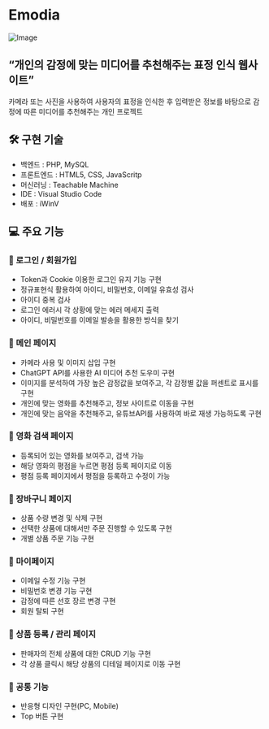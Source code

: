 # Emodia

![Image](https://github.com/user-attachments/assets/6cb7af06-b211-4030-bb4e-fc9d0e6b3088)

## **“개인의 감정에 맞는 미디어를 추천해주는 표정 인식 웹사이트”**

카메라 또는 사진을 사용하여 사용자의 표정을 인식한 후 입력받은 정보를 바탕으로 감정에 따른 미디어를 추천해주는 개인 프로젝트

## 🛠️ 구현 기술
- 백엔드 : PHP, MySQL
- 프론트엔드 : HTML5, CSS, JavaScritp
- 머신러닝 : Teachable Machine
- IDE : Visual Studio Code
- 배포 : iWinV

## 💻 주요 기능

### 📌 로그인 / 회원가입

- Token과 Cookie 이용한 로그인 유지 기능 구현
- 정규표현식 활용하여 아이디, 비밀번호, 이메일 유효성 검사
- 아이디  중복 검사
- 로그인 에러시 각 상황에 맞는 에러 메세지 출력
- 아이디, 비밀번호를 이메일 발송을 활용한 방식을 찾기

### 📌 메인 페이지

- 카메라 사용 및 이미지 삽입 구현
- ChatGPT API를 사용한 AI 미디어 추천 도우미 구현
- 이미지를 분석하여 가장 높은 감정값을 보여주고, 각 감정별 값을 퍼센트로 표시를 구현
- 개인에 맞는 영화를 추천해주고, 정보 사이트로 이동을 구현
- 개인에 맞는 음악을 추천해주고, 유튜브API를 사용하여 바로 재생 가능하도록 구현

### 📌 영화 검색 페이지

- 등록되어 있는 영화를 보여주고, 검색 가능
- 해당 영화의 평점을 누르면 평점 등록 페이지로 이동
- 평점 등록 페이지에서 평점을 등록하고 수정이 가능

### 📌 장바구니 페이지

- 상품 수량 변경 및 삭제 구현
- 선택한 상품에 대해서만 주문 진행할 수 있도록 구현
- 개별 상품 주문 기능 구현

### 📌 마이페이지

- 이메일 수정 기능 구현
- 비밀번호 변경 기능 구현
- 감정에 따른 선호 장르 변경 구현
- 회원 탈퇴 구현

### 📌 상품 등록 / 관리 페이지

- 판매자의 전체 상품에 대한 CRUD 기능 구현
- 각 상품 클릭시 해당 상품의 디테일 페이지로 이동 구현

### 📌 공통 기능

- 반응형 디자인 구현(PC, Mobile)
- Top 버튼 구현
